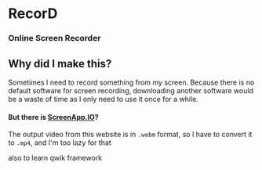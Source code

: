 # RecorD

### Online Screen Recorder

## Why did I make this?

Sometimes I need to record something from my screen. Because there is no default software for screen recording, downloading another software would be a waste of time as I only need to use it once for a while.

#### But there is [ScreenApp.IO](https://screenapp.io/)?

The output video from this website is in `.webm` format, so I have to convert it to `.mp4`, and I'm too lazy for that

also to learn qwik framework
